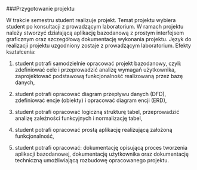 ###Przygotowanie projektu

W trakcie semestru student realizuje projekt.
Temat projektu wybiera student po konsultacji z prowadzącym laboratorium.
W ramach projektu należy stworzyć działającą aplikację bazodanową
z prostym interfejsem graficznym oraz szczegółową dokumentację wykonania projektu.
Język do realizacji projektu uzgodniony zostaje z prowadzącym laboratorium.
Efekty kształcenia:

1. student potrafi samodzielnie opracować projekt bazodanowy, czyli:
    zdefiniować cele i przeprowadzić analizę wymagań użytkownika,
    zaprojektować podstawową funkcjonalność realizowaną przez bazę danych,

2. student potrafi opracować
    diagram przepływu danych (DFD),
    zdefiniować encje (obiekty) i opracować diagram encji (ERD),

3. student potrafi opracować
    logiczną strukturę tabel,
    przeprowadzić analizę zależności funkcyjnych i normalizację tabel,

4. student potrafi opracować prostą aplikację realizującą założoną funkcjonalność,

5. student potrafi opracować:
    dokumentację opisującą proces tworzenia aplikacji bazodanowej,
    dokumentację użytkownika oraz
    dokumentację techniczną umożliwiającą rozbudowę opracowanego projektu.